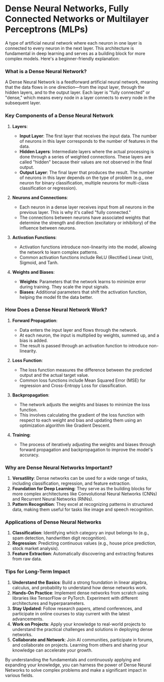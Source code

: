 # Dense Neural Networks, Fully Connected Networks or Multilayer Perceptrons (MLPs)
A type of artificial neural network where each neuron in one layer is connected to every neuron in the next layer. This architecture is fundamental in deep learning and serves as a building block for more complex models. Here's a beginner-friendly explanation:

### What is a Dense Neural Network?

A Dense Neural Network is a feedforward artificial neural network, meaning that the data flows in one direction—from the input layer, through the hidden layers, and to the output layer. Each layer is "fully connected" or "dense," which means every node in a layer connects to every node in the subsequent layer.

### Key Components of a Dense Neural Network

1. **Layers**:
   - **Input Layer**: The first layer that receives the input data. The number of neurons in this layer corresponds to the number of features in the data.
   - **Hidden Layers**: Intermediate layers where the actual processing is done through a series of weighted connections. These layers are called "hidden" because their values are not observed in the final output.
   - **Output Layer**: The final layer that produces the result. The number of neurons in this layer depends on the type of problem (e.g., one neuron for binary classification, multiple neurons for multi-class classification or regression).

2. **Neurons and Connections**:
   - Each neuron in a dense layer receives input from all neurons in the previous layer. This is why it's called "fully connected."
   - The connections between neurons have associated weights that determine the strength and direction (excitatory or inhibitory) of the influence between neurons.

3. **Activation Functions**:
   - Activation functions introduce non-linearity into the model, allowing the network to learn complex patterns.
   - Common activation functions include ReLU (Rectified Linear Unit), Sigmoid, and Tanh.

4. **Weights and Biases**:
   - **Weights**: Parameters that the network learns to minimize error during training. They scale the input signals.
   - **Biases**: Additional parameters that shift the activation function, helping the model fit the data better.

### How Does a Dense Neural Network Work?

1. **Forward Propagation**:
   - Data enters the input layer and flows through the network.
   - At each neuron, the input is multiplied by weights, summed up, and a bias is added.
   - The result is passed through an activation function to introduce non-linearity.

2. **Loss Function**:
   - The loss function measures the difference between the predicted output and the actual target value.
   - Common loss functions include Mean Squared Error (MSE) for regression and Cross-Entropy Loss for classification.

3. **Backpropagation**:
   - The network adjusts the weights and biases to minimize the loss function.
   - This involves calculating the gradient of the loss function with respect to each weight and bias and updating them using an optimization algorithm like Gradient Descent.

4. **Training**:
   - The process of iteratively adjusting the weights and biases through forward propagation and backpropagation to improve the model's accuracy.

### Why are Dense Neural Networks Important?

1. **Versatility**: Dense networks can be used for a wide range of tasks, including classification, regression, and feature extraction.
2. **Foundation for Deep Learning**: They serve as the building blocks for more complex architectures like Convolutional Neural Networks (CNNs) and Recurrent Neural Networks (RNNs).
3. **Pattern Recognition**: They excel at recognizing patterns in structured data, making them useful for tasks like image and speech recognition.

### Applications of Dense Neural Networks

1. **Classification**: Identifying which category an input belongs to (e.g., spam detection, handwritten digit recognition).
2. **Regression**: Predicting continuous values (e.g., house price prediction, stock market analysis).
3. **Feature Extraction**: Automatically discovering and extracting features from raw data.

### Tips for Long-Term Impact

1. **Understand the Basics**: Build a strong foundation in linear algebra, calculus, and probability to understand how dense networks work.
2. **Hands-On Practice**: Implement dense networks from scratch using libraries like TensorFlow or PyTorch. Experiment with different architectures and hyperparameters.
3. **Stay Updated**: Follow research papers, attend conferences, and participate in online courses to stay current with the latest advancements.
4. **Work on Projects**: Apply your knowledge to real-world projects to understand the practical challenges and solutions in deploying dense networks.
5. **Collaborate and Network**: Join AI communities, participate in forums, and collaborate on projects. Learning from others and sharing your knowledge can accelerate your growth.

By understanding the fundamentals and continuously applying and expanding your knowledge, you can harness the power of Dense Neural Networks to solve complex problems and make a significant impact in various fields.
